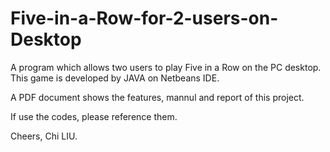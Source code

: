 # Five-in-a-Row-for-2-users-on-Desktop

A program which allows two users to play Five in a Row on the PC desktop. This game is developed by JAVA on Netbeans IDE.

A PDF document shows the features, mannul and report of this project.

If use the codes, please reference them.

Cheers,
Chi LIU.
